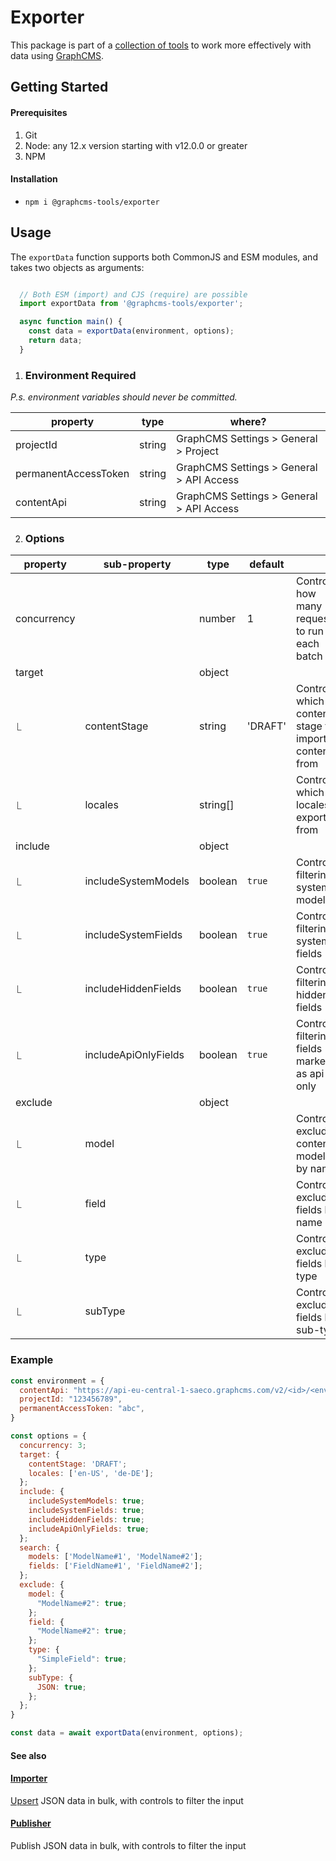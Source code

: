 # Exporter

This package is part of a [collection of tools](https://github.com/ViktorJT/GraphCMS-Tools) to work more effectively with data using [GraphCMS](https://graphcms.com/).

## Getting Started

#### Prerequisites
1. Git
2. Node: any 12.x version starting with v12.0.0 or greater
3. NPM

#### Installation
- `npm i @graphcms-tools/exporter`

## Usage

The `exportData` function supports both CommonJS and ESM modules, and takes two objects as arguments:

```javascript

  // Both ESM (import) and CJS (require) are possible
  import exportData from '@graphcms-tools/exporter';

  async function main() {
    const data = exportData(environment, options);
    return data;
  }

```

1. ### Environment **Required**

_P.s. environment variables should never be committed._

| property             | type   | where?                                   |
| -------------------- | ------ | ---------------------------------------- |
| projectId            | string | GraphCMS Settings > General > Project    |
| permanentAccessToken | string | GraphCMS Settings > General > API Access |
| contentApi           | string | GraphCMS Settings > General > API Access |

2. ### Options

| property    | sub-property         | type     | default |                                                     |
| ----------- | -------------------- | -------- | ------- | --------------------------------------------------- |
| concurrency |                      | number   | 1       | Controls how many requests to run in each batch     |
| target      |                      | object   |         |                                                     |
| ⎿           | contentStage         | string   | 'DRAFT' | Controls which content stage to import content from |
| ⎿           | locales              | string[] |         | Controls which locales to export from               |
| include     |                      | object   |         |                                                     |
| ⎿           | includeSystemModels  | boolean  | `true`  | Controls filtering system models                    |
| ⎿           | includeSystemFields  | boolean  | `true`  | Controls filtering system fields                    |
| ⎿           | includeHiddenFields  | boolean  | `true`  | Controls filtering hidden fields                    |
| ⎿           | includeApiOnlyFields | boolean  | `true`  | Controls filtering fields marked as api-only        |
| exclude     |                      | object   |         |                                                     |
| ⎿           | model                |          |         | Controls excluding content models by name           |
| ⎿           | field                |          |         | Controls excluding fields by name                   |
| ⎿           | type                 |          |         | Controls excluding fields by type                   |
| ⎿           | subType              |          |         | Controls excluding fields by sub-type               |

### Example

```javascript
const environment = {
  contentApi: "https://api-eu-central-1-saeco.graphcms.com/v2/<id>/<environment>",
  projectId: "123456789",
  permanentAccessToken: "abc",
}

const options = {
  concurrency: 3;
  target: {
    contentStage: 'DRAFT';
    locales: ['en-US', 'de-DE'];
  };
  include: {
    includeSystemModels: true;
    includeSystemFields: true;
    includeHiddenFields: true;
    includeApiOnlyFields: true;
  };
  search: {
    models: ['ModelName#1', 'ModelName#2'];
    fields: ['FieldName#1', 'FieldName#2'];
  };
  exclude: {
    model: {
      "ModelName#2": true;
    };
    field: {
      "ModelName#2": true;
    };
    type: {
      "SimpleField": true;
    };
    subType: {
      JSON: true;
    };
  };
}

const data = await exportData(environment, options);

```

#### See also

#### [Importer](https://github.com/ViktorJT/GraphCMS-Tools/tree/main/packages/importer)

[Upsert](<https://en.wiktionary.org/wiki/upsert#:~:text=upsert%20(plural%20upserts),updates%20them%20if%20they%20do.>) JSON data in bulk, with controls to filter the input

#### [Publisher](https://github.com/ViktorJT/GraphCMS-Tools/tree/main/packages/publisher)

Publish JSON data in bulk, with controls to filter the input
